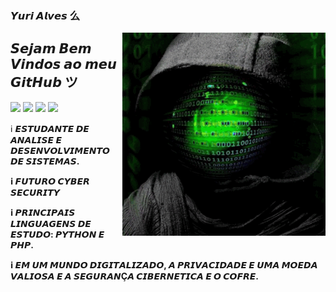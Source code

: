 ### 𝙔𝙪𝙧𝙞 𝘼𝙡𝙫𝙚𝙨 么

<img src = "giphy (1).gif" width = "325px" align = "right">

## 𝙎𝙚𝙟𝙖𝙢 𝘽𝙚𝙢 𝙑𝙞𝙣𝙙𝙤𝙨 𝙖𝙤 𝙢𝙚𝙪 𝙂𝙞𝙩𝙃𝙪𝙗 ツ

<div>
    <img src = "https://icon.icepanel.io/Technology/svg/PHP.svg" width = "35">
    <img src = "https://icon.icepanel.io/Technology/svg/Python.svg" width = "35">
   <img src = "https://icon.icepanel.io/Technology/svg/HTML5.svg" width = "35">
   <img src = "https://icon.icepanel.io/Technology/svg/Adobe-Photoshop.svg" width = "35">
</div>

ℹ️ <strong>𝙀𝙎𝙏𝙐𝘿𝘼𝙉𝙏𝙀 𝘿𝙀 𝘼𝙉𝘼𝙇𝙄𝙎𝙀 𝙀 𝘿𝙀𝙎𝙀𝙉𝙑𝙊𝙇𝙑𝙄𝙈𝙀𝙉𝙏𝙊 𝘿𝙀 𝙎𝙄𝙎𝙏𝙀𝙈𝘼𝙎.<strong>

ℹ️ <strong>𝙁𝙐𝙏𝙐𝙍𝙊 𝘾𝙔𝘽𝙀𝙍 𝙎𝙀𝘾𝙐𝙍𝙄𝙏𝙔<strong>

ℹ️ <strong>𝙋𝙍𝙄𝙉𝘾𝙄𝙋𝘼𝙄𝙎 𝙇𝙄𝙉𝙂𝙐𝘼𝙂𝙀𝙉𝙎 𝘿𝙀 𝙀𝙎𝙏𝙐𝘿𝙊: 𝙋𝙔𝙏𝙃𝙊𝙉 𝙀 𝙋𝙃𝙋.<strong>

ℹ️ <strong>𝙀𝙈 𝙐𝙈 𝙈𝙐𝙉𝘿𝙊 𝘿𝙄𝙂𝙄𝙏𝘼𝙇𝙄𝙕𝘼𝘿𝙊, 𝘼 𝙋𝙍𝙄𝙑𝘼𝘾𝙄𝘿𝘼𝘿𝙀 𝙀 𝙐𝙈𝘼 𝙈𝙊𝙀𝘿𝘼 𝙑𝘼𝙇𝙄𝙊𝙎𝘼 𝙀 𝘼 𝙎𝙀𝙂𝙐𝙍𝘼𝙉Ç𝘼 𝘾𝙄𝘽𝙀𝙍𝙉𝙀𝙏𝙄𝘾𝘼 𝙀 𝙊 𝘾𝙊𝙁𝙍𝙀.<strong>
